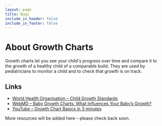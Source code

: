 ```yaml
---
layout: page
title: Bugs
include_in_header: false
include_in_footer: false
---
```


# About Growth Charts

Growth charts let you see your child's progress over time and compare it to the growth of a healthy child of a comparable build. They are used by pediatricians to monitor a child and to check that growth is on track.

## Links

* [World Health Organisation – Child Growth Standards](https://www.who.int/tools/child-growth-standards)
* [WebMD – Baby Growth Charts: What Influences Your Baby’s Growth?](https://www.webmd.com/parenting/baby/features/baby-growth-charts-what-influences-your-babys-growth)
* [YouTube – Growth Chart Basics in 3 minutes](https://www.youtube.com/watch?v=hQ-wVqbWDL0)

More resources will be added here – please check back soon.

